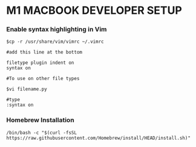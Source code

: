 # M1 MACBOOK DEVELOPER SETUP

### Enable syntax highlighting in Vim
```
$cp -r /usr/share/vim/vimrc ~/.vimrc

#add this line at the bottom

filetype plugin indent on
syntax on
```
```
#To use on other file types

$vi filename.py

#type 
:syntax on
```
### Homebrew Installation
```
/bin/bash -c "$(curl -fsSL https://raw.githubusercontent.com/Homebrew/install/HEAD/install.sh)"
```

